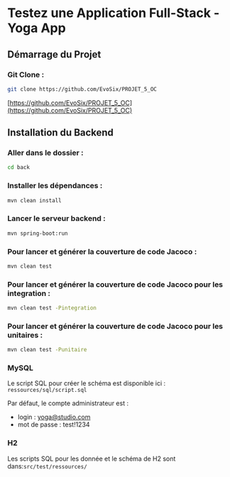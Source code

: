 # Testez une Application Full-Stack - Yoga App

## Démarrage du Projet
### Git Clone :
```bash
git clone https://github.com/EvoSix/PROJET_5_OC
```
[https://github.com/EvoSix/PROJET_5_OC](https://github.com/EvoSix/PROJET_5_OC)

## Installation du Backend
### Aller dans le dossier :
```bash
cd back
```
### Installer les dépendances :
```bash
mvn clean install
```
### Lancer le serveur backend :
```bash
mvn spring-boot:run
```

### Pour lancer et générer la couverture de code Jacoco :
```bash
mvn clean test
```
### Pour lancer et générer la couverture de code Jacoco pour les integration :
```bash
mvn clean test -Pintegration
```
### Pour lancer et générer la couverture de code Jacoco pour les unitaires :
```bash
mvn clean test -Punitaire
```


### MySQL
Le script SQL pour créer le schéma est disponible ici : `ressources/sql/script.sql`

Par défaut, le compte administrateur est :

- login : yoga@studio.com
- mot de passe : test!1234
### H2
Les scripts SQL pour les donnée et le schéma de H2 sont dans:`src/test/ressources/` 
